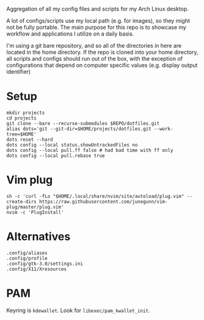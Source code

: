 Aggregation of all my config files and scripts for my Arch Linux desktop.

A lot of configs/scripts use my local path (e.g. for images), so they might not be fully portable.
The main purpose for this repo is to showcase my workflow and applications I utilize on a daily basis.

I'm using a git bare repository, and so all of the directories in here are located in the home directory. 
If the repo is cloned into your home directory, all scripts and configs should run out of the box, with the exception of configurations that depend on computer specific values (e.g. display output identifier)

# Setup
```
mkdir projects
cd projects
git clone --bare --recurse-submodules $REPO/dotfiles.git
alias dots='git --git-dir=$HOME/projects/dotfiles.git --work-tree=$HOME'
dots reset --hard
dots config --local status.showUntrackedFiles no
dots config --local pull.ff false # had bad time with ff only
dots config --local pull.rebase true
```

# Vim plug
```
sh -c 'curl -fLo "$HOME/.local/share/nvim/site/autoload/plug.vim" --create-dirs https://raw.githubusercontent.com/junegunn/vim-plug/master/plug.vim'
nvim -c 'PlugInstall'
```

# Alternatives
```
.config/aliases
.config/profile
.config/gtk-3.0/settings.ini
.config/X11/Xresources
```

# PAM
Keyring is `kdewallet`. Look for `libexec/pam_kwallet_init`.
